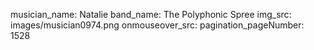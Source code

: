 musician_name: Natalie
band_name: The Polyphonic Spree
img_src: images/musician0974.png
onmouseover_src: 
pagination_pageNumber: 1528